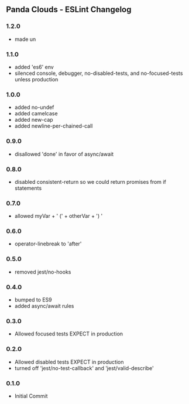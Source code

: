 ## Panda Clouds - ESLint Changelog

### 1.2.0
- made un

### 1.1.0
- added 'es6' env
- silenced console, debugger, no-disabled-tests, and no-focused-tests unless production

### 1.0.0
- added no-undef
- added camelcase
- added new-cap
- added newline-per-chained-call

### 0.9.0

- disallowed 'done' in favor of async/await

### 0.8.0

- disabled consistent-return so we could return promises from if statements

### 0.7.0

- allowed myVar + ' (' + otherVar + ') '

### 0.6.0

- operator-linebreak to 'after'

### 0.5.0

- removed jest/no-hooks

### 0.4.0

- bumped to ES9
- added async/await rules

### 0.3.0

- Allowed focused tests EXPECT in production

### 0.2.0

- Allowed disabled tests EXPECT in production
- turned off 'jest/no-test-callback' and 'jest/valid-describe'

### 0.1.0

- Initial Commit
